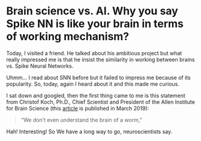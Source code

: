# Brain science vs. AI. Why you say Spike NN is like your brain in terms of working mechanism?

Today, I visited a friend. He talked about his ambitious project but what really impressed me is that he insist the similarity in working between brains vs. Spike Neural Networks. 

Uhmm... I read about SNN before but it failed to impress me because of its popularity. So, today, again I heard about it and this made me curious.

I sat down and googled, then the first thing came to me is this statement from Christof Koch, Ph.D., Chief Scientist and President of the Allen Institute for Brain Science (this [article](https://alleninstitute.org/what-we-do/brain-science/news-press/articles/5-unsolved-mysteries-about-brain) is published in March 2019):

> “We don’t even understand the brain of a worm,”

Hah! Interesting! So We have a long way to go, neuroscientists say.
